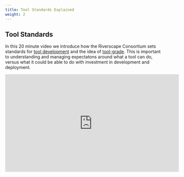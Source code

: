 ```yaml
---
title: Tool Standards Explained
weight: 2
---
```


## Tool Standards

In this 20 minute video we introduce how the Riverscape Consortium sets standards for [tool development](https://riverscapes.net/Tools/) and the idea of [tool-grade](https://riverscapes.net/Tools/#model-discrimination). This is important to understanding and managing expectatons around what a tool can do, versus what it could be able to do with investment in development and deployment.

<div class="responsive-embed">
<iframe width="560" height="315" src="https://www.youtube.com/embed/wcT4vSZmQa0" frameborder="0" allow="accelerometer; autoplay; encrypted-media; gyroscope; picture-in-picture" allowfullscreen></iframe>


</div>